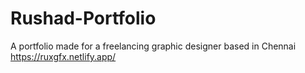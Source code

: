 # Rushad-Portfolio

A portfolio made for a freelancing graphic designer based in Chennai
https://ruxgfx.netlify.app/
